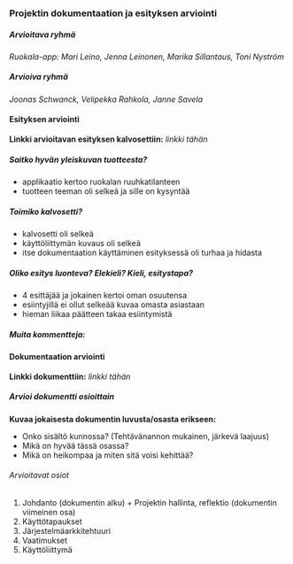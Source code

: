 ### Projektin dokumentaation ja esityksen arviointi

##### Arvioitava ryhmä

*Ruokala-app: Mari Leino, Jenna Leinonen, Marika Sillantaus, Toni Nyström*

##### Arvioiva ryhmä

*Joonas Schwanck, Velipekka Rahkola, Janne Savela*

#### Esityksen arviointi

**Linkki arvioitavan esityksen kalvosettiin:** *linkki tähän*

##### Saitko hyvän yleiskuvan tuotteesta?
 + applikaatio kertoo ruokalan ruuhkatilanteen
 + tuotteen teeman oli selkeä ja sille on kysyntää
##### Toimiko kalvosetti?
 + kalvosetti oli selkeä
 + käyttöliittymän kuvaus oli selkeä
 + itse dokumentaation käyttäminen esityksessä oli turhaa ja hidasta
##### Oliko esitys luonteva? Elekieli? Kieli, esitystapa?
 + 4 esittäjää ja jokainen kertoi oman osuutensa 
 + esiintyjillä ei ollut selkeää kuvaa omasta asiastaan
 + hieman liikaa päätteen takaa esiintymistä
##### Muita kommentteja:
 
 
#### Dokumentaation arviointi

**Linkki dokumenttiin:** *linkki tähän*

##### Arvioi dokumentti osioittain

**Kuvaa jokaisesta dokumentin luvusta/osasta erikseen:**

 - Onko sisältö kunnossa? (Tehtävänannon mukainen, järkevä laajuus)
 - Mikä on hyvää tässä osassa?
 - Mikä on heikompaa ja miten sitä voisi kehittää?

###### Arvioitavat osiot

 1. Johdanto (dokumentin alku) + Projektin hallinta, reflektio (dokumentin viimeinen osa)
 2. Käyttötapaukset
 3. Järjestelmäarkkitehtuuri
 4. Vaatimukset
 5. Käyttöliittymä

